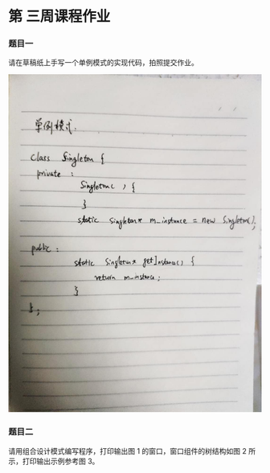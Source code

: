 # 第 三周课程作业



### 题目一

 请在草稿纸上手写一个单例模式的实现代码，拍照提交作业。


![单例模式](https://github.com/hwangyungping/TalkGo/blob/master/架构师训练营-第一期/images/单例模式.jpg)


### 题目二

请用组合设计模式编写程序，打印输出图 1 的窗口，窗口组件的树结构如图 2 所示，打印输出示例参考图 3。

